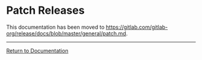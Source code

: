 # Patch Releases

This documentation has been moved to <https://gitlab.com/gitlab-org/release/docs/blob/master/general/patch.md>.

---

[Return to Documentation](../README.md#documentation)
